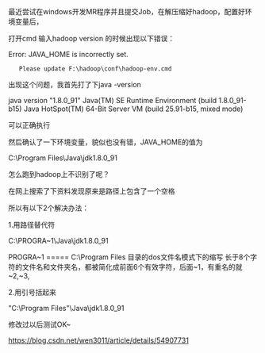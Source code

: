 最近尝试在windows开发MR程序并且提交Job，在解压缩好hadoop，配置好环境变量后，

打开cmd 输入hadoop version 的时候出现以下错误：



Error: JAVA_HOME is incorrectly set.

       Please update F:\hadoop\conf\hadoop-env.cmd



出现这个问题，我首先打了下java -version

java version "1.8.0_91"
Java(TM) SE Runtime Environment (build 1.8.0_91-b15)
Java HotSpot(TM) 64-Bit Server VM (build 25.91-b15, mixed mode)



可以正确执行



然后确认了一下环境变量，貌似也没有错，JAVA_HOME的值为

C:\Program Files\Java\jdk1.8.0_91



怎么跑到hadoop上不识别了呢？

在网上搜索了下资料发现原来是路径上包含了一个空格



所以有以下2个解决办法：

1.用路径替代符

C:\PROGRA~1\Java\jdk1.8.0_91

PROGRA~1  ===== C:\Program Files 目录的dos文件名模式下的缩写
长于8个字符的文件名和文件夹名，都被简化成前面6个有效字符，后面~1，有重名的就 ~2,~3,

2.用引号括起来

"C:\Program Files"\Java\jdk1.8.0_91



修改过以后测试OK~

https://blog.csdn.net/wen3011/article/details/54907731